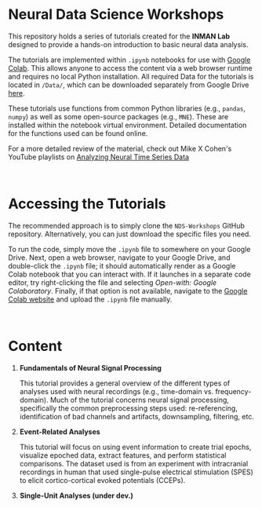 # Neural Data Science Workshops

This repository holds a series of tutorials created for the **INMAN Lab** designed to provide a hands-on introduction to basic neural data analysis. 

The tutorials are implemented within `.ipynb` notebooks for use with [Google Colab](https://colab.google). This allows anyone to access the content via a web browser runtime and requires no local Python installation. All required Data for the tutorials is located in `/Data/`, which can be downloaded separately from Google Drive [here](https://drive.google.com/drive/folders/1ApD9cu3gtnUNT-zSg6OzQBV8wKWnUoep?usp=sharing).

These tutorials use functions from common Python libraries (e.g., `pandas`, `numpy`) as well as some open-source packages (e.g., `MNE`). These are installed within the notebook virtual environment. Detailed documentation for the functions used can be found online.

For a more detailed review of the material, check out Mike X Cohen's YouTube playlists on [Analyzing Neural Time Series Data](https://www.youtube.com/channel/UCUR_LsXk7IYyueSnXcNextQ)

<br>

# Accessing the Tutorials

The recommended approach is to simply clone the `NDS-Workshops` GitHub repository. Alternatively, you can just download the specific files you need.  

To run the code, simply move the `.ipynb` file to somewhere on your Google Drive. Next, open a web browser, navigate to your Google Drive, and double-click the `.ipynb` file; it should automatically render as a Google Colab notebook that you can interact with. If it launches in a separate code editor, try right-clicking the file and selecting *Open-with: Google Colaboratory*. Finally, if that option is not available, navigate to the [Google Colab website](https://colab.research.google.com) and upload the `.ipynb` file manually.

<br>

# Content

1. **Fundamentals of Neural Signal Processing**

    This tutorial provides a general overview of the different types of analyses used with neural recordings (e.g., time-domain vs. frequency-domain). Much of the tutorial concerns neural signal processing, specifically the common preprocessing steps used: re-referencing, identification of bad channels and artifacts, downsampling, filtering, etc.

2. **Event-Related Analyses**

    This tutorial will focus on using event information to create trial epochs, visualize epoched data, extract features, and perform statistical comparisons. The dataset used is from an experiment with intracranial recordings in human that used single-pulse electrical stimulation (SPES) to elicit cortico-cortical evoked potentials (CCEPs).

3. **Single-Unit Analyses (under dev.)**
